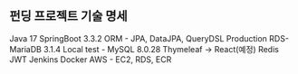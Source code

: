 펀딩 프로젝트 기술 명세
--------------------------
Java 17
SpringBoot 3.3.2
ORM - JPA, DataJPA, QueryDSL
Production RDS-MariaDB 3.1.4
Local test - MySQL 8.0.28
Thymeleaf -> React(예정)
Redis
JWT
Jenkins
Docker
AWS - EC2, RDS, ECR